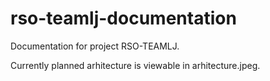 # rso-teamlj-documentation

Documentation for project RSO-TEAMLJ.

Currently planned arhitecture is viewable in arhitecture.jpeg.